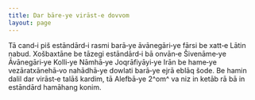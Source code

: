 ```yaml
---
title: Dar bāre‐ye virāst‐e dovvom
layout: page
---
```


Tā cand‐i piš estāndārd‐i rasmi barā‐ye āvānegāri‐ye fārsi be xatt‐e
Lātin nabud. Xošbaxtāne be tāzegi estāndārd‐i bā onvān‐e Šivenāme‐ye
Āvānegāri‐ye Kolli‐ye Nāmhā‐ye Joqrāfiyāyi‐ye Irān be hame‐ye
vezāratxānehā‐vo nahādhā‐ye dowlati barā‐ye ejrā eblāq šode. Be hamin
dalil dar virāst‐e talāš kardim, tā Alefbā‐ye 2^om^ va niz in ketāb rā
bā in estāndārd hamāhang konim.
